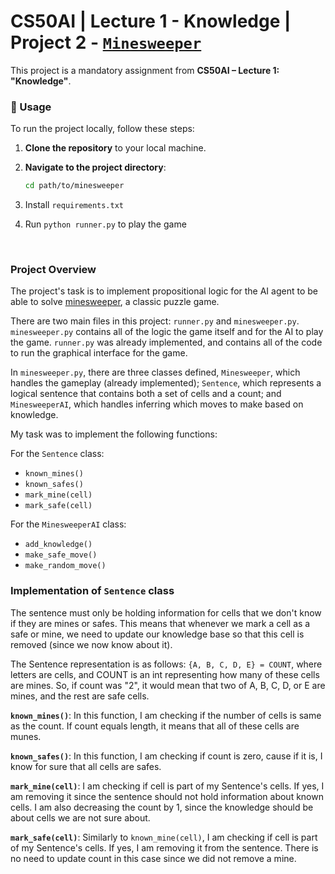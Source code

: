 # CS50AI | Lecture 1 - Knowledge | Project 2 - [`Minesweeper`](https://cs50.harvard.edu/ai/2024/projects/1/minesweeper/)

This project is a mandatory assignment from **CS50AI – Lecture 1: "Knowledge"**.

### 📌 Usage

To run the project locally, follow these steps:

1. **Clone the repository** to your local machine.

2. **Navigate to the project directory**:

   ```sh
   cd path/to/minesweeper
   ```

3. Install `requirements.txt`
 
4. Run `python runner.py` to play the game

<br>

### Project Overview

The project's task is to implement propositional logic for the AI agent to be able to solve [minesweeper](https://en.wikipedia.org/wiki/Minesweeper_(video_game)), a classic puzzle game.

There are two main files in this project: `runner.py` and `minesweeper.py`. `minesweeper.py` contains all of the logic the game itself and for the AI to play the game. `runner.py` was already implemented, and contains all of the code to run the graphical interface for the game. 

In `minesweeper.py`, there are three classes defined, `Minesweeper`, which handles the gameplay (already implemented); `Sentence`, which represents a logical sentence that contains both a set of cells and a count; and `MinesweeperAI`, which handles inferring which moves to make based on knowledge. 

My task was to implement the following functions:

For the `Sentence` class:
- `known_mines()`
- `known_safes()`
- `mark_mine(cell)`
- `mark_safe(cell)`

For the `MinesweeperAI` class:
- `add_knowledge()`
- `make_safe_move()`
- `make_random_move()`


### Implementation of `Sentence` class

The sentence must only be holding information for cells that we don't know if they are mines or safes. This means that whenever we mark a cell as a safe or mine, we need to update our knowledge base so that this cell is removed (since we now know about it).

The Sentence representation is as follows:
`{A, B, C, D, E} = COUNT`, where letters are cells, and COUNT is an int representing how many of these cells are mines. So, if count was "2", it would mean that two of A, B, C, D, or E are mines, and the rest are safe cells.

**`known_mines()`**:
In this function, I am checking if the number of cells is same as the count. If count equals length, it means that all of these cells are munes.

**`known_safes()`**:
In this function, I am checking if count is zero, cause if it is, I know for sure that all cells are safes.

**`mark_mine(cell)`**:
I am checking if cell is part of my Sentence's cells. If yes, I am removing it since the sentence should not hold information about known cells. I am also decreasing the count by 1, since the knowledge should be about cells we are not sure about.

**`mark_safe(cell)`**:
Similarly to `known_mine(cell)`, I am checking if cell is part of my Sentence's cells. If yes, I am removing it from the sentence. There is no need to update count in this case since we did not remove a mine.